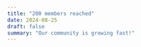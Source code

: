 ```yaml
---
title: "200 members reached"
date: 2024-08-25
draft: false
summary: "Our community is growing fast!"
---
```


